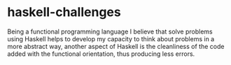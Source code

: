# haskell-challenges

Being a functional programming language I believe that solve problems using Haskell
helps to develop my capacity to think about problems in a more abstract way, another
aspect of Haskell is the cleanliness of the code added with the functional orientation,
thus producing less errors.
